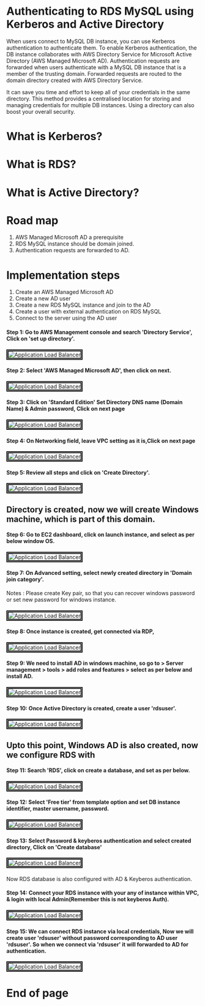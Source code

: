 # Authenticating to RDS MySQL using Kerberos and Active Directory

When users connect to MySQL DB instance, you can use Kerberos authentication to authenticate them. To enable Kerberos authentication, the DB instance collaborates with AWS Directory Service for Microsoft Active Directory (AWS Managed Microsoft AD). Authentication requests are forwarded when users authenticate with a MySQL DB instance that is a member of the trusting domain. Forwarded requests are routed to the domain directory created with AWS Directory Service.

It can save you time and effort to keep all of your credentials in the same directory. This method provides a centralised location for storing and managing credentials for multiple DB instances. Using a directory can also boost your overall security.

# What is Kerberos?

# What is RDS?

# What is Active Directory?

# Road map

1) AWS Managed Microsoft AD a prerequisite
2) RDS MySQL instance should be domain joined.
3) Authentication requests are forwarded to AD.

# Implementation steps

1) Create an AWS Managed Microsoft AD
2) Create a new AD user
3) Create a new RDS MySQL instance and join to the AD
4) Create a user with external authentication on RDS MySQL
5) Connect to the server using the AD user


#### Step 1: Go to AWS Management console and search 'Directory Service', Click on 'set up directory'.
####
<img src="/AWS - RDS MySQL Auth using Kerberos and AD/Images/AWS KB 1.png" width="auto" height="auto" style="border:5px double black;"
     alt="Application Load Balancer"
     style="float: left; margin-right: 6px;" />
####

#### Step 2: Select 'AWS Managed Microsoft AD', then click on next.
####
<img src="/AWS - RDS MySQL Auth using Kerberos and AD/Images/AWS KB 2.png" width="auto" height="auto" style="border:5px double black;"
     alt="Application Load Balancer"
     style="float: left; margin-right: 6px;" />
####
#### Step 3: Click on 'Standard Edition' Set Directory DNS name (Domain Name) & Admin password, Click on next page
#### 
<img src="/AWS - RDS MySQL Auth using Kerberos and AD/Images/AWS KB 3.png" width="auto" height="auto" style="border:5px double black;"
     alt="Application Load Balancer"
     style="float: left; margin-right: 6px;" />
####

#### Step 4: On Networking field, leave VPC setting as it is,Click on next page
#### 
<img src="/AWS - RDS MySQL Auth using Kerberos and AD/Images/AWS KB 4.png" width="auto" height="auto" style="border:5px double black;"
     alt="Application Load Balancer"
     style="float: left; margin-right: 6px;" />
####
#### Step 5: Review all steps and click on 'Create Directory'.
#### 
<img src="/AWS - RDS MySQL Auth using Kerberos and AD/Images/AWS KB 5.png" width="auto" height="auto" style="border:5px double black;"
     alt="Application Load Balancer"
     style="float: left; margin-right: 6px;" />
####

## Directory is created, now we will create Windows machine, which is part of this domain.

#### Step 6: Go to EC2 dashboard, click on launch instance, and select as per below window OS.
#### 
<img src="/AWS - RDS MySQL Auth using Kerberos and AD/Images/AWS KB 6.png" width="auto" height="auto" style="border:5px double black;"
     alt="Application Load Balancer"
     style="float: left; margin-right: 6px;" />
####

#### Step 7: On Advanced setting, select newly created directory in 'Domain join category'.
Notes : Please create Key pair, so that you can recover windows password or set new password for windows instance.
#### 
<img src="/AWS - RDS MySQL Auth using Kerberos and AD/Images/AWS KB 7.png" width="auto" height="auto" style="border:5px double black;"
     alt="Application Load Balancer"
     style="float: left; margin-right: 6px;" />
####

#### Step 8: Once instance is created, get connected via RDP,  
#### 
<img src="/AWS - RDS MySQL Auth using Kerberos and AD/Images/AWS KB 8.png" width="auto" height="auto" style="border:5px double black;"
     alt="Application Load Balancer"
     style="float: left; margin-right: 6px;" />
####

#### Step 9: We need to install AD in windows machine, so go to > Server management > tools > add roles and features > select as per below and install AD.
#### 
<img src="/AWS - RDS MySQL Auth using Kerberos and AD/Images/AWS KB 9.png" width="auto" height="auto" style="border:5px double black;"
     alt="Application Load Balancer"
     style="float: left; margin-right: 6px;" />
####


#### Step 10: Once Active Directory is created, create a user 'rdsuser'.
#### 
<img src="/AWS - RDS MySQL Auth using Kerberos and AD/Images/AWS KB 8.png" width="auto" height="auto" style="border:5px double black;"
     alt="Application Load Balancer"
     style="float: left; margin-right: 6px;" />
####

## Upto this point, Windows AD is also created, now we configure RDS with 

#### Step 11: Search 'RDS', click on create a database, and set as per below.
#### 
<img src="/AWS - RDS MySQL Auth using Kerberos and AD/Images/AWS KB 13.png" width="auto" height="auto" style="border:5px double black;"
     alt="Application Load Balancer"
     style="float: left; margin-right: 6px;" />
####

#### Step 12: Select 'Free tier' from template option and set DB instance identifier, master username, password.
#### 
<img src="/AWS - RDS MySQL Auth using Kerberos and AD/Images/AWS KB 14.png" width="auto" height="auto" style="border:5px double black;"
     alt="Application Load Balancer"
     style="float: left; margin-right: 6px;" />
####

#### Step 13: Select Password & keyberos authentication and select created directory, Click on 'Create database'
#### 
<img src="/AWS - RDS MySQL Auth using Kerberos and AD/Images/AWS KB 15.png" width="auto" height="auto" style="border:5px double black;"
     alt="Application Load Balancer"
     style="float: left; margin-right: 6px;" />
####

Now RDS database is also configured with AD & Keyberos authentication.

#### Step 14: Connect your RDS instance with your any of instance within VPC, & login with local Admin(Remember this is not keyberos Auth).
#### 
<img src="/AWS - RDS MySQL Auth using Kerberos and AD/Images/AWS KB 10.png" width="auto" height="auto" style="border:5px double black;"
     alt="Application Load Balancer"
     style="float: left; margin-right: 6px;" />
####

#### Step 15: We can connect RDS instance via local credentials, Now we will create user 'rdsuser' without password corresponding to AD user 'rdsuser'. So when we connect via 'rdsuser' it will forwarded to AD for authentication.
#### 
<img src="/AWS - RDS MySQL Auth using Kerberos and AD/Images/AWS KB 16.png" width="auto" height="auto" style="border:5px double black;"
     alt="Application Load Balancer"
     style="float: left; margin-right: 6px;" />
####

# End of page #
